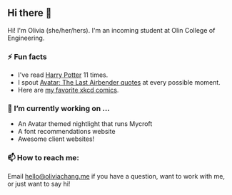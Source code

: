 ## Hi there 👋

Hi! I'm Olivia (she/her/hers). I'm an incoming student at Olin College of Engineering.

### ⚡ Fun facts
* I've read [Harry Potter](https://hpquotes.oliviachang.me/) 11 times.
* I spout [Avatar: The Last Airbender quotes](https://iroh.oliviachang.me/) at every possible moment.
* Here are [my favorite xkcd comics](https://www.notion.so/Best-of-xkcd-ranked-ec0a6a362cb549e98faa38fda34d0c09).

### 🔭 I’m currently working on ...
* An Avatar themed nightlight that runs Mycroft
* A font recommendations website
* Awesome client websites!

### 📫 How to reach me:

Email [hello@oliviachang.me](hello@oliviachang.me) if you have a question, want to work with me, or just want to say hi!
